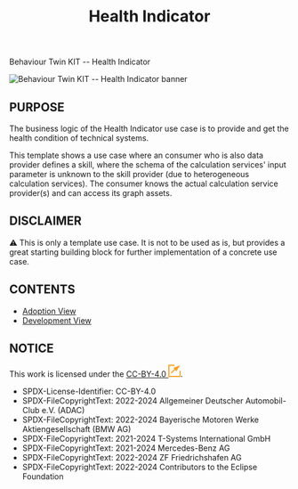 ﻿---
id: overview
title: Health Indicator
description: Behaviour Twin KIT
hide_title: true
---

<div style={{fontSize:40, color:'rgb(255,166,1)', marginBottom:13}}>Behaviour Twin KIT -- Health Indicator</div>

![Behaviour Twin KIT -- Health Indicator banner](@site/static/img/kit-icons/behaviour-twin-hi-kit-icon.svg)

## PURPOSE

The business logic of the Health Indicator use case is to provide and get the health condition of technical systems.

This template shows a use case where an consumer who is also data provider defines a skill, where the schema of the calculation services' input parameter is unknown to the skill provider (due to heterogeneous calculation services). The consumer knows the actual calculation service provider(s) and can access its graph assets.

## DISCLAIMER

:warning: This is only a template use case. It is not to be used as is, but provides a great starting building block for further implementation of a concrete use case.

## CONTENTS

- [Adoption View](adoption-view/overview)
- [Development View](development-view/overview)

## NOTICE

This work is licensed under the [CC-BY-4.0 ![(external link)](../../assets/external-link.svg)](https://creativecommons.org/licenses/by/4.0/legalcode).

- SPDX-License-Identifier: CC-BY-4.0
- SPDX-FileCopyrightText: 2022-2024 Allgemeiner Deutscher Automobil-Club e.V. (ADAC)
- SPDX-FileCopyrightText: 2022-2024 Bayerische Motoren Werke Aktiengesellschaft (BMW AG)
- SPDX-FileCopyrightText: 2021-2024 T-Systems International GmbH
- SPDX-FileCopyrightText: 2021-2024 Mercedes-Benz AG
- SPDX-FileCopyrightText: 2022-2024 ZF Friedrichshafen AG
- SPDX-FileCopyrightText: 2022-2024 Contributors to the Eclipse Foundation
